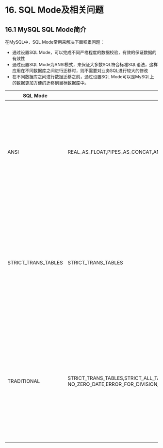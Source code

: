 # 16. SQL Mode及相关问题

## 16.1 MySQL SQL Mode简介

在MySQL中，SQL Mode常用来解决下面积累问题：

- 通过设置SQL Mode，可以完成不同严格程度的数据校验，有效的保证数据的有效性
- 通过设置SQL Mode为ANSI模式，来保证大多数SQL符合标准SQL语法，这样应用在不同数据库之间进行迁移时，则不需要对业务SQL进行较大的修改
- 在不同数据库之间进行数据迁移之前，通过设置SQL Mode可以是MySQL上的数据更加方便的迁移到目标数据库中。

| SQL Mode            | 等同参数                                                     | 描述                                                         |
| ------------------- | ------------------------------------------------------------ | ------------------------------------------------------------ |
| ANSI                | REAL_AS_FLOAT,PIPES_AS_CONCAT,ANSI_QUOTES,IGNORE_SPACE,ONLY_FULL_GROUP_BY,ANSI | 允许插入超过字段长度的值， 只是在插入后， MySQL 会返回一个warning，这种模式使语法和行为更符合标准的SQL |
| STRICT_TRANS_TABLES | STRICT_TRANS_TABLES                                          | 适用于事务表和非事务表，它是严格模式，不允许非法日期，也不允许超过字段长度的值插入字段中，对于插入不正确的值给出错误而不是警告 |
| TRADITIONAL         | STRICT_TRANS_TABLES,STRICT_ALL_TABLES,NO_ZERO_IN_DATE,<br />NO_ZERO_DATE,ERROR_FOR_DIVISION_BY_ZERO,TRADITIONAL,NO_ENGINE_SUBSTITUTION | 它也是严格模式，对于插入不正确的值是给出错误而不是警告。可以应用在事务表和非事务表，用在事务表时，只要出现错误就会立即回滚 |
|                     |                                                              |                                                              |


